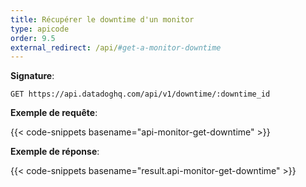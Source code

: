 ```yaml
---
title: Récupérer le downtime d'un monitor
type: apicode
order: 9.5
external_redirect: /api/#get-a-monitor-downtime
---
```

**Signature**:

`GET https://api.datadoghq.com/api/v1/downtime/:downtime_id`

**Exemple de requête**:

{{< code-snippets basename="api-monitor-get-downtime" >}}

**Exemple de réponse**:

{{< code-snippets basename="result.api-monitor-get-downtime" >}}

